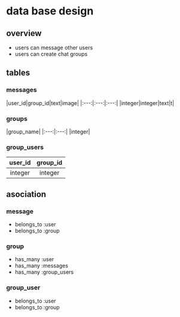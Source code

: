 # data base design

## overview
* users can message other users
* users can create chat groups

## tables

### messages
|user_id|group_id|text|image|
|:---:|:---:|:---:|
|integer|integer|text|t|

### groups
|group_name|
|:---:|:---:|
|integer|

### group_users
|user_id|group_id|
|:---:|:---:|
|integer|integer|

## asociation

### message
* belongs_to :user
* belongs_to :group

### group
* has_many :user
* has_many :messages
* has_many :group_users

### group_user
* belongs_to :user
* belongs_to :group

